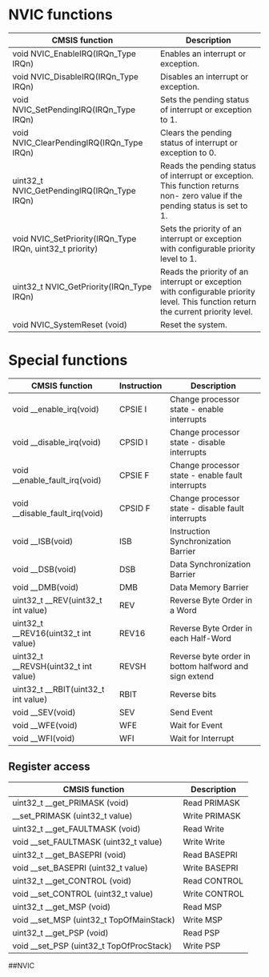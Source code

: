 
# NVIC functions

|     CMSIS function                  |   Description                                             |
|-------------------------------------|-----------------------------------------------------------|
| void NVIC_EnableIRQ(IRQn_Type IRQn) |   Enables an interrupt or exception.                      |
| void NVIC_DisableIRQ(IRQn_Type IRQn)	| Disables an interrupt or exception. | 
| void NVIC_SetPendingIRQ(IRQn_Type IRQn) | 	Sets the pending status of interrupt or exception to 1. | 
| void NVIC_ClearPendingIRQ(IRQn_Type IRQn) | 	Clears the pending status of interrupt or exception to 0. | 
| uint32_t NVIC_GetPendingIRQ(IRQn_Type IRQn) | Reads the pending status of interrupt or exception. This function returns non- zero value if the pending status is set to 1. | 
| void NVIC_SetPriority(IRQn_Type IRQn, uint32_t priority) | Sets the priority of an interrupt or exception with configurable priority level to 1. | 
| uint32_t NVIC_GetPriority(IRQn_Type IRQn) |  Reads the priority of an interrupt or exception with configurable priority level. This function return the current priority level. | 
| void 	NVIC_SystemReset (void)        | 	Reset the system. |


# Special functions 
| CMSIS function                      | Instruction         | Description          |
|-------------------------------------|---------------------|-----------------------|
| void __enable_irq(void) 	           | CPSIE I             |	 Change processor state - enable interrupts                     |
| void __disable_irq(void) 	           |  CPSID I            |	 Change processor state - disable interrupts                      |
| void __enable_fault_irq(void)	   |  CPSIE F            |	 Change processor state - enable fault interrupts                 |
| void __disable_fault_irq(void)      |  CPSID F            |  Change processor state - disable fault interrupts                |
| void __ISB(void)	                   |  ISB                |  Instruction Synchronization Barrier  |
| void __DSB(void)	                   |  DSB                |  Data Synchronization Barrier                    |
| void __DMB(void)	                   |  DMB                |  Data Memory Barrier                     |
| uint32_t __REV(uint32_t int value)	|  REV                |  Reverse Byte Order in a Word                     |
| uint32_t __REV16(uint32_t int value)	|  REV16              |  Reverse Byte Order in each Half-Word                     |
| uint32_t __REVSH(uint32_t int value)	|  REVSH              |  Reverse byte order in bottom halfword and sign extend    |
| uint32_t __RBIT(uint32_t int value)	|  RBIT               |  Reverse bits                    |
| void __SEV(void)	                    | SEV                |  Send Event                   |
| void __WFE(void)	                    | WFE                |  Wait for Event                    |
| void __WFI(void)	                    | WFI                |  Wait for Interrupt                   |


## Register access
|    CMSIS function                     |       Description           |
|---------------------------------------|-----------------------------|
| uint32_t __get_PRIMASK (void)         |    Read PRIMASK  |
| __set_PRIMASK (uint32_t value)        |    Write PRIMASK |
| uint32_t __get_FAULTMASK (void)       | Read Write |
| void __set_FAULTMASK (uint32_t value) | Write Write |
| uint32_t __get_BASEPRI (void)         | Read BASEPRI |
| void __set_BASEPRI (uint32_t value)   | Write BASEPRI |
| uint32_t __get_CONTROL (void)         | Read CONTROL |
| void __set_CONTROL (uint32_t value)   | Write CONTROL |
| uint32_t __get_MSP (void)             | Read MSP |
| void __set_MSP (uint32_t TopOfMainStack)  | Write MSP |
| uint32_t __get_PSP (void)             | Read PSP |
| void __set_PSP (uint32_t TopOfProcStack)  | Write PSP |



##NVIC
